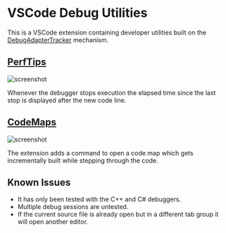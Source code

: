 # VSCode Debug Utilities

This is a VSCode extension containing developer utilities built on the [DebugAdapterTracker](https://code.visualstudio.com/api/references/vscode-api#DebugAdapterTracker) mechanism.

## [PerfTips](https://docs.microsoft.com/en-us/visualstudio/profiling/perftips)

![screenshot](https://user-images.githubusercontent.com/404623/104593615-3cb8c500-5670-11eb-861d-46ce2974a4ef.png)

Whenever the debugger stops execution the elapsed time since the last stop is displayed after the new code line.

## [CodeMaps](https://docs.microsoft.com/en-us/visualstudio/modeling/use-code-maps-to-debug-your-applications)

![screenshot](https://user-images.githubusercontent.com/404623/183659131-d23fc42b-ecb8-480a-a10b-2a8128a05e4c.gif)

The extension adds a command to open a code map which gets incrementally built while stepping through the code.

## Known Issues

- It has only been tested with the C++ and C# debuggers.
- Multiple debug sessions are untested.
- If the current source file is already open but in a different tab group it will open another editor.
